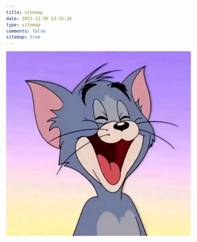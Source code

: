 ```yaml
---
title: sitemap
date: 2021-12-30 13:35:26
type: sitemap
comments: false
sitemap: true
---
```




![img](../images/avatar.jpeg)
